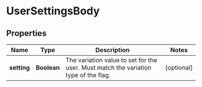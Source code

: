 
# UserSettingsBody

## Properties
Name | Type | Description | Notes
------------ | ------------- | ------------- | -------------
**setting** | **Boolean** | The variation value to set for the user. Must match the variation type of the flag. |  [optional]



